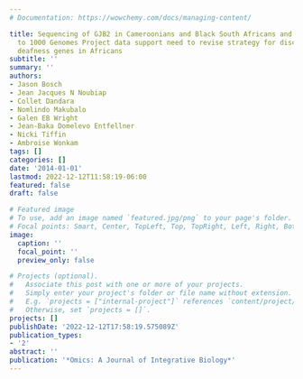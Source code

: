 ```yaml
---
# Documentation: https://wowchemy.com/docs/managing-content/

title: Sequencing of GJB2 in Cameroonians and Black South Africans and comparison
  to 1000 Genomes Project data support need to revise strategy for discovery of nonsyndromic
  deafness genes in Africans
subtitle: ''
summary: ''
authors:
- Jason Bosch
- Jean Jacques N Noubiap
- Collet Dandara
- Nomlindo Makubalo
- Galen EB Wright
- Jean-Baka Domelevo Entfellner
- Nicki Tiffin
- Ambroise Wonkam
tags: []
categories: []
date: '2014-01-01'
lastmod: 2022-12-12T11:58:19-06:00
featured: false
draft: false

# Featured image
# To use, add an image named `featured.jpg/png` to your page's folder.
# Focal points: Smart, Center, TopLeft, Top, TopRight, Left, Right, BottomLeft, Bottom, BottomRight.
image:
  caption: ''
  focal_point: ''
  preview_only: false

# Projects (optional).
#   Associate this post with one or more of your projects.
#   Simply enter your project's folder or file name without extension.
#   E.g. `projects = ["internal-project"]` references `content/project/deep-learning/index.md`.
#   Otherwise, set `projects = []`.
projects: []
publishDate: '2022-12-12T17:58:19.575089Z'
publication_types:
- '2'
abstract: ''
publication: '*Omics: A Journal of Integrative Biology*'
---
```

